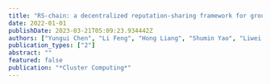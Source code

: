 ```yaml
---
title: "RS-chain: a decentralized reputation-sharing framework for group-buying industry via hybrid blockchain"
date: 2022-01-01
publishDate: 2023-03-21T05:09:23.934442Z
authors: ["Yungui Chen", "Li Feng", "Hong Liang", "Shumin Yao", "Liwei Tian", "Xiaochen Yuan"]
publication_types: ["2"]
abstract: ""
featured: false
publication: "*Cluster Computing*"
---
```



